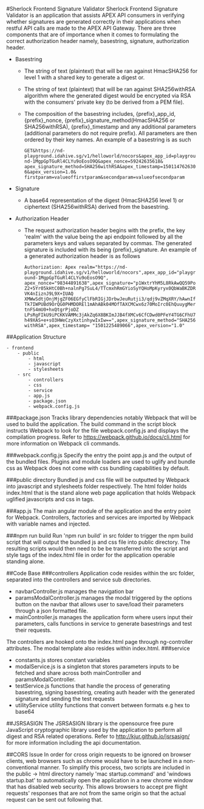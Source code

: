 #Sherlock Frontend Signature Validator
Sherlock Frontend Signature Validator is an application that assists APEX API consumers in verifying whether signatures 
are generated correctly in their applications when restful API calls are made to the APEX API Gateway. There are three components
that are of importance when it comes to formulating the correct authorization header namely, basestring, signature, authorization header.


- Basestring
    - The string of text (plaintext) that will be ran against HmacSHA256 for level 1 with a shared key to generate a digest or.
    - The string of text (plaintext) that will be ran against SHA256withRSA algorithm where the generated digest would be encrypted via RSA with
    the consumers' private key (to be derived from a PEM file).
    - The composition of the basestring includes, {prefix}_app_id, {prefix}_nonce, {prefix}_signature_method(HmacSHA256 or SHA256withRSA), 
    {prefix}_timestamp and any additional parameters (additional parameters do not require prefix). All parameters are then ordered by 
    their key names.
    An example of a basestring is as such
    
        ``
        GET&https://nd-playground.idahive.sg/v1/helloworld/nocors&apex_app_id=playground-1MgpGpTGuRl4CLYu9oEosO9Q&apex_nonce=59242635618&
        apex_signature_method=SHA256withRSA&apex_timestamp=1501147626306&apex_version=1.0&
        firstparam=valueoffirstparam&secondparam=valueofsecondparam
        ``
- Signature
    - A base64 representation of the digest (HmacSHA256 level 1) or ciphertext (SHA256withRSA) derived from the basestring.
    
- Authorization Header 
    - The request authorization header begins with the prefix, the key 'realm' with the value being the api endpoint followed by all the parameters keys and
    values separated by commas. The generated signature is included with its being {prefix}_signature. An example of a generated authorization header is as follows
    
        ``
        Authorization: Apex realm="https://nd-playground.idahive.sg/v1/helloworld/nocors",apex_app_id="playground-1MgpGpTGuRl4CLYu9oEosO9Q",
        apex_nonce="98344891638",apex_signature="p1WxtrYhM5L8RkAwQQ59PoZ2+5Yr05kHtC0Bh+nalnPg7SuL4/TTcmxhRmGYioSyYQHoMpKyryx0QbWaBKZDRVK4nIiznJ9L9X+IUAQ
        XMWwSdtjOnjMjgZF06EGfyClFbRIGjJDrbwJeuRutji3/qdj9vZMqXRY/hAwnIfTk7IWPUBd9OrQG0PHMDOREl1mAhABk04MOfTAXCMCwx6z70MoIrc0EhQuuygMertnFS4mU0+hxQtgrPjoDZ
        LPsRgFIkU9iPCKKVAMMc3jAkZq6X8BKImJJB4fXMCv6CfCDwd0PFeY4TG6CFhU7h49XAS+e+sO3HWeCzyXxtinhywIxIw==",apex_signature_method="SHA256withRSA",apex_timestamp=
        "1501225489066",apex_version="1.0"
        ``
       
##Application Structure
```
- frontend
    - public
        - html
        - javascript
        - stylesheets
    - src
        - controllers
        - css
        - service
        - app.js 
        - package.json
        - webpack.config.js
```

###package.json
Tracks library dependencies notably Webpack that will be used to build the application. The build command in the script block instructs Webpack to 
look for the file webpack.config.js and displays the compilation progress. Refer to
https://webpack.github.io/docs/cli.html for more information on Webpack cli commands.

###webpack.config.js
Specify the entry the point app.js and the output of the bundled files. Plugins and module loaders are used to uglify and bundle css as Webpack
does not come with css bundling capabilities by default.

###public directory
Bundled js and css file will be outputted by Webpack into javascript and stylesheets folder respectively. The html folder holds index.html that is the 
stand alone web page application that holds Webpack uglified javascripts and css in tags. 

###app.js
The main angular module of the application and the entry point for Webpack. Controllers, factories and services are imported by Webpack with variable names
and injected.

###npm run build
Run 'npm run build' in src folder to trigger the npm build script that will output the 
bundled js and css file into public directory. The resulting scripts would then need to be be transferred into the
script and style tags of the index.html file in order for the application operable standing alone.

##Code Base
###controllers
Application code resides within the src folder, separated into the controllers and service sub directories. 
 - navbarController.js manages the navigation bar
 - paramsModalController.js manages the modal triggered by the options button on the navbar that allows user to save/load their parameters 
 through a json formatted file. 
 - mainController.js manages the application form where users input their parameters, calls functions in service to generate 
 basestrings and test their requests. 

The controllers are hooked onto the index.html page through ng-controller attributes. The modal template also resides
 within index.html.
###service
- constants.js stores constant variables
- modalService.js is a singleton that stores parameters inputs to be fetched and share across both mainController and paramsModalController.
- testService.js functions that handle the process of generating basestring, signing basestring, creating auth header with the generated signature and sending the
test requests
- utilityService utility functions that convert between formats e.g hex to base64

##JSRSASIGN
The JSRSASIGN library is the opensource free pure JavaScript cryptographic library used by the application to perform all digest and RSA related 
operations. Refer to http://kjur.github.io/jsrsasign/ for more information including the api documentation.

##CORS Issue
In order for cross origin requests to be ignored on browser clients, web browsers such as chrome would have to be launched in a non-conventional manner.
To simplify this process, two scripts are included in the public -> html directory namely 'mac startup.command' and 'windows startup.bat' to automatically
open the application in a new chrome window that has disabled web security. This allows browsers to accept pre flight requests' responses that are not from
the same origin so that the actual request can be sent out following that.




